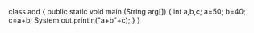 class add
{
public static void main (String arg[])
{
int a,b,c;
a=50;
b=40;
c=a+b;
System.out.println("a+b"+c);
}
}
